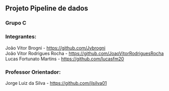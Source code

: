 ## Projeto Pipeline de dados

### Grupo C

### Integrantes:
João Vitor Brogni - https://github.com/Jvbrogni <br>
João Vitor Rodrigues Rocha - https://github.com/JoaoVitorRodriguesRocha <br>
Lucas Fortunato Martins - https://github.com/lucasfm20 <br>

### Professor Orientador:
Jorge Luiz da Silva - https://github.com/jlsilva01
